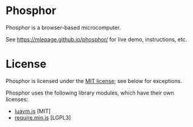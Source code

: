 # Phosphor

Phosphor is a browser-based microcomputer.

See https://mlepage.github.io/phosphor/ for live demo, instructions, etc.

# License

Phosphor is licensed under the [MIT license](LICENSE.md); see below for exceptions.

Phosphor uses the following library modules, which have their own licenses:

- [luavm.js](https://github.com/daurnimator/lua.vm.js) [MIT]
- [require.min.js](https://github.com/letorbi/tarp.require) [LGPL3]

